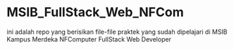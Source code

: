 # MSIB_FullStack_Web_NFCom
ini adalah repo yang berisikan file-file praktek yang sudah dipelajari di MSIB Kampus Merdeka NFComputer FullStack Web Developer
